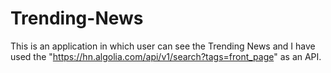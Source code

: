 # Trending-News
This is an application in which user can see the Trending News and I have used the "https://hn.algolia.com/api/v1/search?tags=front_page" as an API.
